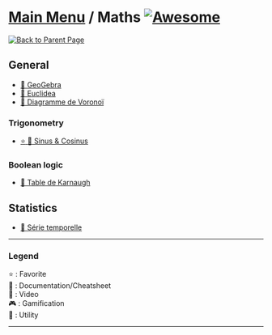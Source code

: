 # [Main Menu](../README.md) / Maths [![Awesome](https://awesome.re/badge-flat.svg)](https://awesome.re)

[![Back to Parent Page](https://img.shields.io/badge/-Back_to_Parent_Page-blue?style=for-the-badge)](../README.md)

## General
- [:wrench: GeoGebra](https://www.geogebra.org/)
- [:wrench: Euclidea](https://www.euclidea.xyz/)
- [:book: Diagramme de Voronoï](https://fr.wikipedia.org/wiki/Diagramme_de_Vorono%C3%AF)

### Trigonometry
- [:star: :book: Sinus & Cosinus](https://wordsandbuttons.online/sine_and_cosine.html)

### Boolean logic
- [:book: Table de Karnaugh](https://fr.wikipedia.org/wiki/Table_de_Karnaugh)

## Statistics
- [:book: Série temporelle](https://fr.wikipedia.org/wiki/S%C3%A9rie_temporelle)

---

### Legend
:star: : Favorite\
:book: : Documentation/Cheatsheet\
:movie_camera: : Video\
:video_game: : Gamification\
:wrench: : Utility

---
